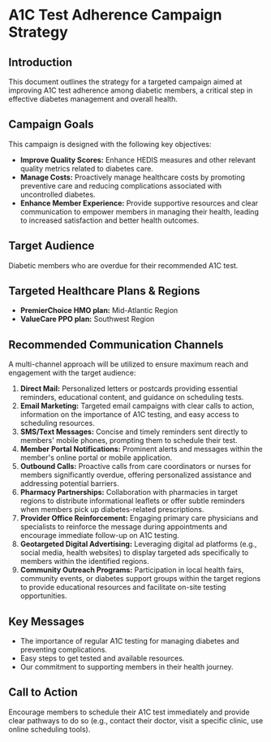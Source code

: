 
# A1C Test Adherence Campaign Strategy

## Introduction
This document outlines the strategy for a targeted campaign aimed at improving A1C test adherence among diabetic members, a critical step in effective diabetes management and overall health.

## Campaign Goals
This campaign is designed with the following key objectives:
*   **Improve Quality Scores:** Enhance HEDIS measures and other relevant quality metrics related to diabetes care.
*   **Manage Costs:** Proactively manage healthcare costs by promoting preventive care and reducing complications associated with uncontrolled diabetes.
*   **Enhance Member Experience:** Provide supportive resources and clear communication to empower members in managing their health, leading to increased satisfaction and better health outcomes.

## Target Audience
Diabetic members who are overdue for their recommended A1C test.

## Targeted Healthcare Plans & Regions
*   **PremierChoice HMO plan:** Mid-Atlantic Region
*   **ValueCare PPO plan:** Southwest Region

## Recommended Communication Channels
A multi-channel approach will be utilized to ensure maximum reach and engagement with the target audience:

1.  **Direct Mail:** Personalized letters or postcards providing essential reminders, educational content, and guidance on scheduling tests.
2.  **Email Marketing:** Targeted email campaigns with clear calls to action, information on the importance of A1C testing, and easy access to scheduling resources.
3.  **SMS/Text Messages:** Concise and timely reminders sent directly to members' mobile phones, prompting them to schedule their test.
4.  **Member Portal Notifications:** Prominent alerts and messages within the member's online portal or mobile application.
5.  **Outbound Calls:** Proactive calls from care coordinators or nurses for members significantly overdue, offering personalized assistance and addressing potential barriers.
6.  **Pharmacy Partnerships:** Collaboration with pharmacies in target regions to distribute informational leaflets or offer subtle reminders when members pick up diabetes-related prescriptions.
7.  **Provider Office Reinforcement:** Engaging primary care physicians and specialists to reinforce the message during appointments and encourage immediate follow-up on A1C testing.
8.  **Geotargeted Digital Advertising:** Leveraging digital ad platforms (e.g., social media, health websites) to display targeted ads specifically to members within the identified regions.
9.  **Community Outreach Programs:** Participation in local health fairs, community events, or diabetes support groups within the target regions to provide educational resources and facilitate on-site testing opportunities.

## Key Messages
*   The importance of regular A1C testing for managing diabetes and preventing complications.
*   Easy steps to get tested and available resources.
*   Our commitment to supporting members in their health journey.

## Call to Action
Encourage members to schedule their A1C test immediately and provide clear pathways to do so (e.g., contact their doctor, visit a specific clinic, use online scheduling tools).
